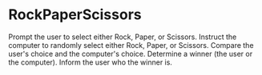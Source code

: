 # RockPaperScissors
Prompt the user to select either Rock, Paper, or Scissors. Instruct the computer to randomly select either Rock, Paper, or Scissors. Compare the user's choice and the computer's choice. Determine a winner (the user or the computer). Inform the user who the winner is.
